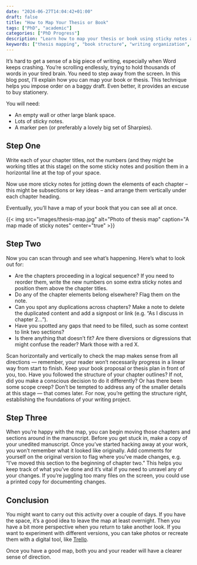 ```yaml
---
date: "2024-06-27T14:04:42+01:00"
draft: false
title: "How to Map Your Thesis or Book"
tags: ["PhD", "academic"]
categories: ["PhD Progress"]
description: "Learn how to map your thesis or book using sticky notes and wall space to visualize structure, identify gaps, and reorganize content. A physical approach to managing large writing projects when digital tools fall short."
keywords: ["thesis mapping", "book structure", "writing organization", "manuscript planning", "thesis structure", "academic writing", "writing visualization", "content mapping", "book planning", "thesis revision"]
---
```


It’s hard to get a sense of a big piece of writing, especially when Word keeps crashing. You’re scrolling endlessly, trying to hold thousands of words in your tired brain. You need to step away from the screen. In this blog post, I’ll explain how you can map your book or thesis. This technique helps you impose order on a baggy draft. Even better, it provides an excuse to buy stationery.

You will need:

- An empty wall or other large blank space.
- Lots of sticky notes.
- A marker pen (or preferably a lovely big set of Sharpies).

## Step One

Write each of your chapter titles, not the numbers (and they might be working titles at this stage) on the some sticky notes and position them in a horizontal line at the top of your space.

Now use more sticky notes for jotting down the elements of each chapter – this might be subsections or key ideas – and arrange them vertically under each chapter heading.

Eventually, you’ll have a map of your book that you can see all at once.

{{< img src="images/thesis-map.jpg" alt="Photo of thesis map" caption="A map made of sticky notes" center="true" >}}

## Step Two

Now you can scan through and see what’s happening. Here’s what to look out for:

- Are the chapters proceeding in a logical sequence? If you need to reorder them, write the new numbers on some extra sticky notes and position them above the chapter titles.
- Do any of the chapter elements belong elsewhere? Flag them on the note.
- Can you spot any duplications across chapters? Make a note to delete the duplicated content and add a signpost or link (e.g. “As I discuss in chapter 2…”).
- Have you spotted any gaps that need to be filled, such as some context to link two sections?
- Is there anything that doesn’t fit? Are there diversions or digressions that might confuse the reader? Mark those with a red X.

Scan horizontally and vertically to check the map makes sense from all directions — remember, your reader won’t necessarily progress in a linear way from start to finish. Keep your book proposal or thesis plan in front of you, too. Have you followed the structure of your chapter outlines? If not, did you make a conscious decision to do it differently? Or has there been some scope creep? Don’t be tempted to address any of the smaller details at this stage — that comes later. For now, you’re getting the structure right, establishing the foundations of your writing project.

## Step Three

When you’re happy with the map, you can begin moving those chapters and sections around in the manuscript. Before you get stuck in, make a copy of your unedited manuscript. Once you’ve started hacking away at your work, you won’t remember what it looked like originally. Add comments for yourself on the original version to flag where you’ve made changes, e.g. “I’ve moved this section to the beginning of chapter two.” This helps you keep track of what you’ve done and it’s vital if you need to unravel any of your changes. If you’re juggling too many files on the screen, you could use a printed copy for documenting changes.

## Conclusion

You might want to carry out this activity over a couple of days. If you have the space, it’s a good idea to leave the map at least overnight. Then you have a bit more perspective when you return to take another look. If you want to experiment with different versions, you can take photos or recreate them with a digital tool, like [Trello](https://www.trello.com).

Once you have a good map, both you and your reader will have a clearer sense of direction.
